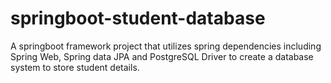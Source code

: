 # springboot-student-database
A springboot framework project that utilizes spring dependencies including Spring Web, Spring data JPA and PostgreSQL Driver to create a database system to store student details. 
